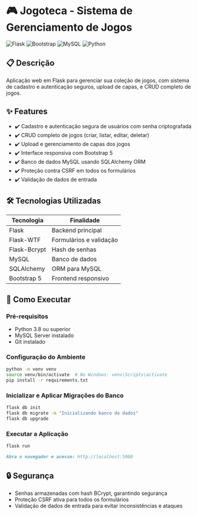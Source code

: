 # 🎮 Jogoteca - Sistema de Gerenciamento de Jogos

![Flask](https://img.shields.io/badge/Flask-2.3.2-blue)
![Bootstrap](https://img.shields.io/badge/Bootstrap-5.3-purple)
![MySQL](https://img.shields.io/badge/MySQL-8.0-orange)
![Python](https://img.shields.io/badge/Python-3.8%2B-yellow)

## 📋 Descrição

Aplicação web em Flask para gerenciar sua coleção de jogos, com sistema de cadastro e autenticação seguros, upload de capas, e CRUD completo de jogos.

## ✨ Features

- ✔️ Cadastro e autenticação segura de usuários com senha criptografada  
- ✔️ CRUD completo de jogos (criar, listar, editar, deletar)  
- ✔️ Upload e gerenciamento de capas dos jogos  
- ✔️ Interface responsiva com Bootstrap 5  
- ✔️ Banco de dados MySQL usando SQLAlchemy ORM  
- ✔️ Proteção contra CSRF em todos os formulários  
- ✔️ Validação de dados de entrada  

## 🛠️ Tecnologias Utilizadas

| Tecnologia    | Finalidade                        |
|--------------|----------------------------------|
| Flask        | Backend principal                 |
| Flask-WTF    | Formulários e validação           |
| Flask-Bcrypt | Hash de senhas                   |
| MySQL        | Banco de dados                   |
| SQLAlchemy   | ORM para MySQL                  |
| Bootstrap 5  | Frontend responsivo              |

## 🚀 Como Executar

### Pré-requisitos

- Python 3.8 ou superior  
- MySQL Server instalado  
- Git instalado  

### Configuração do Ambiente

```bash
python -m venv venv
source venv/bin/activate  # No Windows: venv\Scripts\activate
pip install -r requirements.txt
```

### Inicializar e Aplicar Migrações do Banco
```bash
flask db init
flask db migrate -m "Inicializando banco de dados"
flask db upgrade
```

### Executar a Aplicação
```bash
flask run
```
```markdown
Abra o navegador e acesse: http://localhost:5000
```
## 🔒 Segurança
- Senhas armazenadas com hash BCrypt, garantindo segurança
- Proteção CSRF ativa para todos os formulários
- Validação de dados de entrada para evitar inconsistências e ataques





